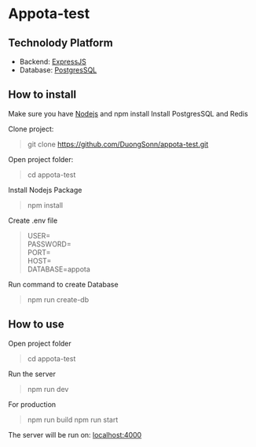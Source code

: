 # Appota-test
## Technolody Platform
* Backend: [ExpressJS](https://expressjs.com/)
* Database: [PostgresSQL](https://www.postgresql.org/)

## How to install
Make sure you have [Nodejs](https://nodejs.org/en/download/) and npm install
Install PostgresSQL and Redis

Clone project:
> git clone https://github.com/DuongSonn/appota-test.git

Open project folder: 
> cd appota-test

Install Nodejs Package
> npm install

Create .env file
> USER=  
> PASSWORD=  
> PORT=  
> HOST=  
> DATABASE=appota

Run command to create Database
> npm run create-db

## How to use
Open project folder
> cd appota-test

Run the server
> npm run dev

For production
> npm run build
> npm run start

The server will be run on: [localhost:4000](localhost:4000)
